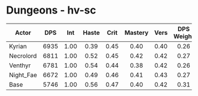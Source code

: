 # Dungeons - hv-sc
| Actor | DPS | Int | Haste | Crit | Mastery | Vers | DPS Weight |
|---|:---:|:---:|:---:|:---:|:---:|:---:|:---:|
|Kyrian|6935|1.00|0.39|0.45|0.40|0.40|0.26|
|Necrolord|6811|1.00|0.52|0.45|0.42|0.42|0.27|
|Venthyr|6781|1.00|0.54|0.44|0.38|0.42|0.26|
|Night_Fae|6672|1.00|0.49|0.46|0.41|0.43|0.27|
|Base|5746|1.00|0.56|0.47|0.40|0.42|0.31|
